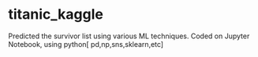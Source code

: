 # titanic_kaggle
Predicted the survivor list using various ML techniques. Coded on Jupyter Notebook, using python[ pd,np,sns,sklearn,etc]
